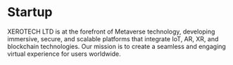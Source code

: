 # Startup
XEROTECH LTD is at the forefront of Metaverse technology, developing immersive, secure, and scalable platforms that integrate IoT, AR, XR, and blockchain technologies. Our mission is to create a seamless and engaging virtual experience for users worldwide.
